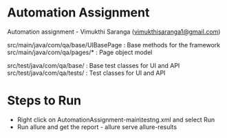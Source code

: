 # Automation Assignment
Automation assignment - Vimukthi Saranga (vimukthisaranga1@gmail.com)

src/main/java/com/qa/base/UIBasePage : Base methods for the framework
src/main/java/com/qa/pages/* : Page object model

src/test/java/com/qa/base/ : Base test classes for UI and API
src/test/java/com/qa/tests/ : Test classes for UI and API

# Steps to Run

* Right click on AutomationAssignment-main\testng.xml and select Run
* Run allure and get the report - allure serve allure-results
